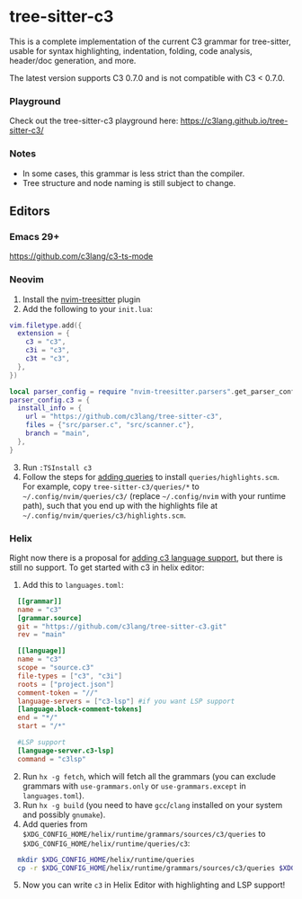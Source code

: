 # tree-sitter-c3
This is a complete implementation of the current C3 grammar for tree-sitter, usable for syntax highlighting, indentation, folding, code analysis, header/doc generation, and more.

The latest version supports C3 0.7.0 and is not compatible with C3 < 0.7.0.

### Playground
Check out the tree-sitter-c3 playground here: https://c3lang.github.io/tree-sitter-c3/

### Notes
- In some cases, this grammar is less strict than the compiler.
- Tree structure and node naming is still subject to change.

## Editors

### Emacs 29+
https://github.com/c3lang/c3-ts-mode

### Neovim
1) Install the [nvim-treesitter](https://github.com/nvim-treesitter/nvim-treesitter) plugin
2) Add the following to your `init.lua`:
```lua
vim.filetype.add({
  extension = {
    c3 = "c3",
    c3i = "c3",
    c3t = "c3",
  },
})

local parser_config = require "nvim-treesitter.parsers".get_parser_configs()
parser_config.c3 = {
  install_info = {
    url = "https://github.com/c3lang/tree-sitter-c3",
    files = {"src/parser.c", "src/scanner.c"},
    branch = "main",
  },
}
```
3) Run `:TSInstall c3`
4) Follow the steps for [adding queries](https://github.com/nvim-treesitter/nvim-treesitter?tab=readme-ov-file#adding-queries) to install `queries/highlights.scm`. <br>For example, copy `tree-sitter-c3/queries/*` to `~/.config/nvim/queries/c3/` (replace `~/.config/nvim` with your runtime path), such that you end up with the highlights file at `~/.config/nvim/queries/c3/highlights.scm`.

### Helix
Right now there is a proposal for [adding c3 language support](https://github.com/helix-editor/helix/pull/11521), but there is still no support.
To get started with c3 in helix editor:
1) Add this to `languages.toml`:
```toml
  [[grammar]]
  name = "c3"
  [grammar.source]
  git = "https://github.com/c3lang/tree-sitter-c3.git"
  rev = "main"

  [[language]]
  name = "c3"
  scope = "source.c3"
  file-types = ["c3", "c3i"]
  roots = ["project.json"]
  comment-token = "//"
  language-servers = ["c3-lsp"] #if you want LSP support
  [language.block-comment-tokens]
  end = "*/"
  start = "/*"

  #LSP support
  [language-server.c3-lsp]
  command = "c3lsp"
```
2) Run `hx -g fetch`, which will fetch all the grammars (you can exclude grammars with `use-grammars.only` or `use-grammars.except` in `languages.toml`).
3) Run `hx -g build` (you need to have `gcc`/`clang` installed on your system and possibly `gnumake`).
4) Add queries from `$XDG_CONFIG_HOME/helix/runtime/grammars/sources/c3/queries` to `$XDG_CONFIG_HOME/helix/runtime/queries/c3`:
```bash
  mkdir $XDG_CONFIG_HOME/helix/runtime/queries
  cp -r $XDG_CONFIG_HOME/helix/runtime/grammars/sources/c3/queries $XDG_CONFIG_HOME/helix/runtime/queries/c3
```
5) Now you can write `c3` in Helix Editor with highlighting and LSP support!
